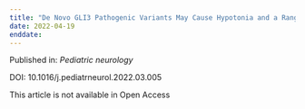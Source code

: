 ```yaml
---
title: "De Novo GLI3 Pathogenic Variants May Cause Hypotonia and a Range of Brain Malformations Without Skeletal Abnormalities."
date: 2022-04-19
enddate:
---
```


Published in: *Pediatric neurology*

DOI: 10.1016/j.pediatrneurol.2022.03.005

This article is not available in Open Access


